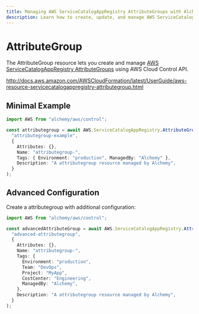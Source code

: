 ```yaml
---
title: Managing AWS ServiceCatalogAppRegistry AttributeGroups with Alchemy
description: Learn how to create, update, and manage AWS ServiceCatalogAppRegistry AttributeGroups using Alchemy Cloud Control.
---
```


# AttributeGroup

The AttributeGroup resource lets you create and manage [AWS ServiceCatalogAppRegistry AttributeGroups](https://docs.aws.amazon.com/servicecatalogappregistry/latest/userguide/) using AWS Cloud Control API.

http://docs.aws.amazon.com/AWSCloudFormation/latest/UserGuide/aws-resource-servicecatalogappregistry-attributegroup.html

## Minimal Example

```ts
import AWS from "alchemy/aws/control";

const attributegroup = await AWS.ServiceCatalogAppRegistry.AttributeGroup(
  "attributegroup-example",
  {
    Attributes: {},
    Name: "attributegroup-",
    Tags: { Environment: "production", ManagedBy: "Alchemy" },
    Description: "A attributegroup resource managed by Alchemy",
  }
);
```

## Advanced Configuration

Create a attributegroup with additional configuration:

```ts
import AWS from "alchemy/aws/control";

const advancedAttributeGroup = await AWS.ServiceCatalogAppRegistry.AttributeGroup(
  "advanced-attributegroup",
  {
    Attributes: {},
    Name: "attributegroup-",
    Tags: {
      Environment: "production",
      Team: "DevOps",
      Project: "MyApp",
      CostCenter: "Engineering",
      ManagedBy: "Alchemy",
    },
    Description: "A attributegroup resource managed by Alchemy",
  }
);
```

